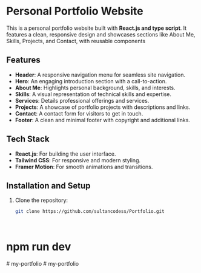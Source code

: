 # Personal Portfolio Website

This is a personal portfolio website built with **React.js and type script**. It features a clean, responsive design and showcases sections like About Me, Skills, Projects, and Contact, with reusable components 

## Features
- **Header**: A responsive navigation menu for seamless site navigation.
- **Hero**: An engaging introduction section with a call-to-action.
- **About Me**: Highlights personal background, skills, and interests.
- **Skills**: A visual representation of technical skills and expertise.
- **Services**: Details professional offerings and services.
- **Projects**: A showcase of portfolio projects with descriptions and links.
- **Contact**: A contact form for visitors to get in touch.
- **Footer**: A clean and minimal footer with copyright and additional links.

## Tech Stack
- **React.js**: For building the user interface.
- **Tailwind CSS**: For responsive and modern styling.
- **Framer Motion**: For smooth animations and transitions.


## Installation and Setup

1. Clone the repository:
   ```bash
   git clone https://github.com/sultancodess/Portfolio.git

 
# npm run dev
#   m y - p o r t f o l i o  
 #   m y - p o r t f o l i o  
 